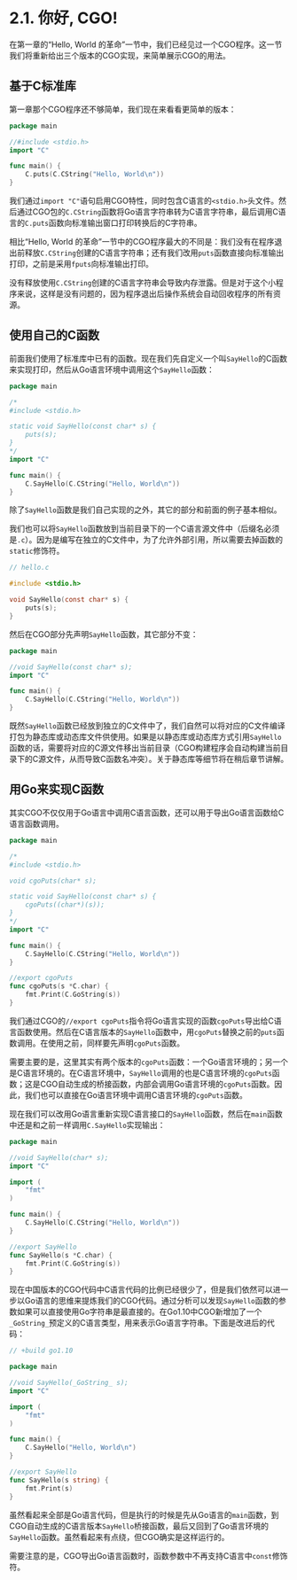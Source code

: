 # 2.1. 你好, CGO!

在第一章的“Hello, World 的革命”一节中，我们已经见过一个CGO程序。这一节我们将重新给出三个版本的CGO实现，来简单展示CGO的用法。

## 基于C标准库

第一章那个CGO程序还不够简单，我们现在来看看更简单的版本：

```go
package main

//#include <stdio.h>
import "C"

func main() {
	C.puts(C.CString("Hello, World\n"))
}
```

我们通过`import "C"`语句启用CGO特性，同时包含C语言的`<stdio.h>`头文件。然后通过CGO包的`C.CString`函数将Go语言字符串转为C语言字符串，最后调用C语言的`C.puts`函数向标准输出窗口打印转换后的C字符串。

相比“Hello, World 的革命”一节中的CGO程序最大的不同是：我们没有在程序退出前释放`C.CString`创建的C语言字符串；还有我们改用`puts`函数直接向标准输出打印，之前是采用`fputs`向标准输出打印。

没有释放使用`C.CString`创建的C语言字符串会导致内存泄露。但是对于这个小程序来说，这样是没有问题的，因为程序退出后操作系统会自动回收程序的所有资源。

## 使用自己的C函数

前面我们使用了标准库中已有的函数。现在我们先自定义一个叫`SayHello`的C函数来实现打印，然后从Go语言环境中调用这个`SayHello`函数：

```go
package main

/*
#include <stdio.h>

static void SayHello(const char* s) {
	puts(s);
}
*/
import "C"

func main() {
	C.SayHello(C.CString("Hello, World\n"))
}
```

除了`SayHello`函数是我们自己实现的之外，其它的部分和前面的例子基本相似。

我们也可以将`SayHello`函数放到当前目录下的一个C语言源文件中（后缀名必须是`.c`）。因为是编写在独立的C文件中，为了允许外部引用，所以需要去掉函数的`static`修饰符。

```c
// hello.c

#include <stdio.h>

void SayHello(const char* s) {
	puts(s);
}
```

然后在CGO部分先声明`SayHello`函数，其它部分不变：

```go
package main

//void SayHello(const char* s);
import "C"

func main() {
	C.SayHello(C.CString("Hello, World\n"))
}
```

既然`SayHello`函数已经放到独立的C文件中了，我们自然可以将对应的C文件编译打包为静态库或动态库文件供使用。如果是以静态库或动态库方式引用`SayHello`函数的话，需要将对应的C源文件移出当前目录（CGO构建程序会自动构建当前目录下的C源文件，从而导致C函数名冲突）。关于静态库等细节将在稍后章节讲解。

## 用Go来实现C函数

其实CGO不仅仅用于Go语言中调用C语言函数，还可以用于导出Go语言函数给C语言函数调用。

```go
package main

/*
#include <stdio.h>

void cgoPuts(char* s);

static void SayHello(const char* s) {
	cgoPuts((char*)(s));
}
*/
import "C"

func main() {
	C.SayHello(C.CString("Hello, World\n"))
}

//export cgoPuts
func cgoPuts(s *C.char) {
	fmt.Print(C.GoString(s))
}
```

我们通过CGO的`//export cgoPuts`指令将Go语言实现的函数`cgoPuts`导出给C语言函数使用。然后在C语言版本的`SayHello`函数中，用`cgoPuts`替换之前的`puts`函数调用。在使用之前，同样要先声明`cgoPuts`函数。

需要主要的是，这里其实有两个版本的`cgoPuts`函数：一个Go语言环境的；另一个是C语言环境的。在C语言环境中，`SayHello`调用的也是C语言环境的`cgoPuts`函数；这是CGO自动生成的桥接函数，内部会调用Go语言环境的`cgoPuts`函数。因此，我们也可以直接在Go语言环境中调用C语言环境的`cgoPuts`函数。

现在我们可以改用Go语言重新实现C语言接口的`SayHello`函数，然后在`main`函数中还是和之前一样调用`C.SayHello`实现输出：

```go
package main

//void SayHello(char* s);
import "C"

import (
	"fmt"
)

func main() {
	C.SayHello(C.CString("Hello, World\n"))
}

//export SayHello
func SayHello(s *C.char) {
	fmt.Print(C.GoString(s))
}
```


现在中国版本的CGO代码中C语言代码的比例已经很少了，但是我们依然可以进一步以Go语言的思维来提炼我们的CGO代码。通过分析可以发现`SayHello`函数的参数如果可以直接使用Go字符串是最直接的。在Go1.10中CGO新增加了一个`_GoString_`预定义的C语言类型，用来表示Go语言字符串。下面是改进后的代码：

```go
// +build go1.10

package main

//void SayHello(_GoString_ s);
import "C"

import (
	"fmt"
)

func main() {
	C.SayHello("Hello, World\n")
}

//export SayHello
func SayHello(s string) {
	fmt.Print(s)
}
```

虽然看起来全部是Go语言代码，但是执行的时候是先从Go语言的`main`函数，到CGO自动生成的C语言版本`SayHello`桥接函数，最后又回到了Go语言环境的`SayHello`函数。虽然看起来有点绕，但CGO确实是这样运行的。


需要注意的是，CGO导出Go语言函数时，函数参数中不再支持C语言中`const`修饰符。
